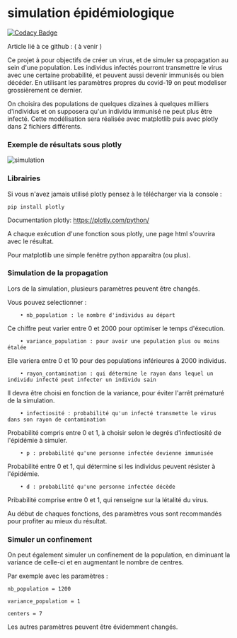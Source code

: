 
# simulation épidémiologique 

[![Codacy Badge](https://api.codacy.com/project/badge/Grade/1be197d831a742f5af9d86e04a70721f)](https://app.codacy.com/manual/antoninlefevre45/simulation_virus_covid-19?utm_source=github.com&utm_medium=referral&utm_content=antonin-lfv/simulation_virus_covid-19&utm_campaign=Badge_Grade_Dashboard)

Article lié à ce github : ( à venir )

Ce projet à pour objectifs de créer un virus, et de simuler sa propagation au sein d'une population. Les individus infectés pourront transmettre le virus avec une certaine probabilité, et peuvent aussi devenir immunisés ou bien décéder. 
En utilisant les paramètres propres du covid-19 on peut modeliser grossièrement ce dernier.

On choisira des populations de quelques dizaines à quelques milliers d'individus et on supposera qu'un individu immunisé ne peut plus être infecté.
Cette modélisation sera réalisée avec matplotlib puis avec plotly dans 2 fichiers différents.

### Exemple de résultats sous plotly

![simulation](https://user-images.githubusercontent.com/63207451/87425516-11c8b800-c5de-11ea-855a-641e82b8ee96.png)

### Librairies

Si vous n'avez jamais utilisé plotly pensez à le télécharger via la console :


	pip install plotly


Documentation plotly: <https://plotly.com/python/>

A chaque exécution d'une fonction sous plotly, une page html s'ouvrira avec le résultat.

Pour matplotlib une simple fenêtre python apparaîtra (ou plus).


### Simulation de la propagation

Lors de la simulation, plusieurs paramètres peuvent être changés.

Vous pouvez selectionner :
  
		• nb_population : le nombre d'individus au départ

Ce chiffre peut varier entre 0 et 2000 pour optimiser le temps d'éxecution.  
  
  
  
		• variance_population : pour avoir une population plus ou moins étalée

Elle variera entre 0 et 10 pour des populations inférieures à 2000 individus.
  
  
 
 		• rayon_contamination : qui détermine le rayon dans lequel un individu infecté peut infecter un individu sain

Il devra être choisi en fonction de la variance, pour éviter l'arrêt prématuré de la simulation.
  
  
	
		• infectiosité : probabilité qu'un infecté transmette le virus dans son rayon de contamination

Probabilité compris entre 0 et 1, à choisir selon le degrés d'infectiosité de l'épidémie à simuler.
  
  

		• p : probabilité qu'une personne infectée devienne immunisée
	
Probabilité entre 0 et 1, qui détermine si les individus peuvent résister à l'épidémie.
  
  
	  
		• d : probabilité qu'une personne infectée décède 

Pribabilité comprise entre 0 et 1, qui renseigne sur la létalité du virus.
  
  
  

Au début de chaques fonctions, des paramètres vous sont recommandés pour profiter au mieux du résultat. 

### Simuler un confinement 

On peut également simuler un confinement de la population, en diminuant la variance de celle-ci et en augmentant le nombre de centres.

Par exemple avec les paramètres :

	nb_population = 1200
	
	variance_population = 1
	
	centers = 7


Les autres paramètres peuvent être évidemment changés.

